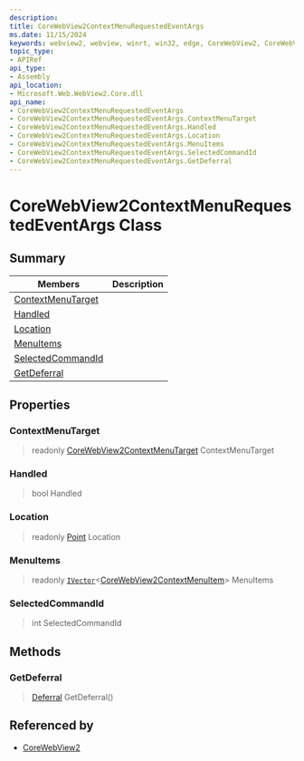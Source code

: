 ```yaml
---
description: 
title: CoreWebView2ContextMenuRequestedEventArgs
ms.date: 11/15/2024
keywords: webview2, webview, winrt, win32, edge, CoreWebView2, CoreWebView2Controller, browser control, edge html, CoreWebView2ContextMenuRequestedEventArgs
topic_type:
- APIRef
api_type:
- Assembly
api_location:
- Microsoft.Web.WebView2.Core.dll
api_name:
- CoreWebView2ContextMenuRequestedEventArgs
- CoreWebView2ContextMenuRequestedEventArgs.ContextMenuTarget
- CoreWebView2ContextMenuRequestedEventArgs.Handled
- CoreWebView2ContextMenuRequestedEventArgs.Location
- CoreWebView2ContextMenuRequestedEventArgs.MenuItems
- CoreWebView2ContextMenuRequestedEventArgs.SelectedCommandId
- CoreWebView2ContextMenuRequestedEventArgs.GetDeferral
---
```


# CoreWebView2ContextMenuRequestedEventArgs Class



## Summary

Members|Description
--|--
[ContextMenuTarget](#contextmenutarget) | 
[Handled](#handled) | 
[Location](#location) | 
[MenuItems](#menuitems) | 
[SelectedCommandId](#selectedcommandid) | 
[GetDeferral](#getdeferral) | 

## Properties

### ContextMenuTarget

> readonly  [CoreWebView2ContextMenuTarget](corewebview2contextmenutarget.md) ContextMenuTarget

### Handled

>  bool Handled

### Location

> readonly  [Point](/uwp/api/Windows.Foundation.Point) Location

### MenuItems

> readonly  [`IVector`](/uwp/api/Windows.Foundation.Collections.IVector-1)&lt;[CoreWebView2ContextMenuItem](corewebview2contextmenuitem.md)&gt; MenuItems

### SelectedCommandId

>  int SelectedCommandId



## Methods

### GetDeferral

> [Deferral](/uwp/api/Windows.Foundation.Deferral) GetDeferral()






## Referenced by

- [CoreWebView2](corewebview2.md)
